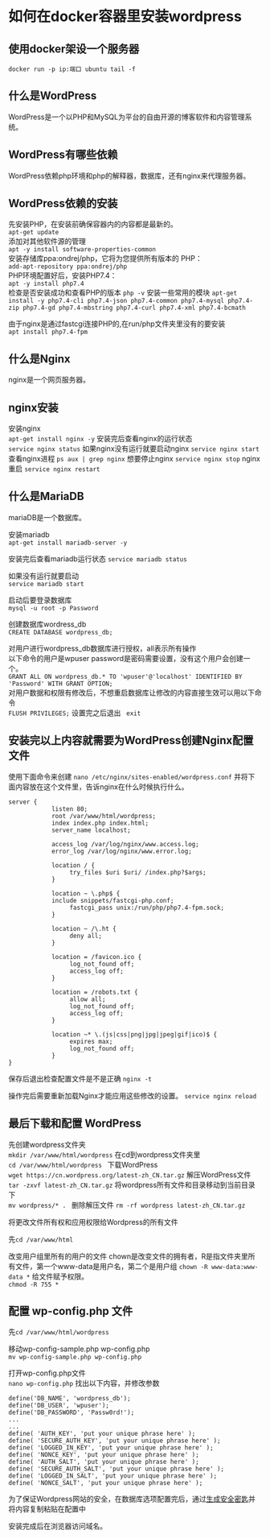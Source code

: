 # 如何在docker容器里安装wordpress

使用docker架设一个服务器
--------------------------
`docker run -p ip:端口 ubuntu tail -f`


什么是WordPress
------------------------
WordPress是一个以PHP和MySQL为平台的自由开源的博客软件和内容管理系统。    

WordPress有哪些依赖
-------------------------
WordPress依赖php环境和php的解释器，数据库，还有nginx来代理服务器。

WordPress依赖的安装
------------------------
先安装PHP，在安装前确保容器内的内容都是最新的。    
`apt-get update`      
添加对其他软件源的管理    
`apt -y install software-properties-common`    
安装存储库ppa:ondrej/php，它将为您提供所有版本的 PHP：     
`add-apt-repository ppa:ondrej/php`    
PHP环境配置好后，安装PHP7.4：    
`apt -y install php7.4`    
检查是否安装成功和查看PHP的版本
`php -v`
安装一些常用的模块
`apt-get install -y php7.4-cli php7.4-json php7.4-common php7.4-mysql php7.4-zip php7.4-gd php7.4-mbstring php7.4-curl php7.4-xml php7.4-bcmath`    

由于nginx是通过fastcgi连接PHP的,在run/php文件夹里没有的要安装    
`apt install php7.4-fpm`     

什么是Nginx
--------------------------
nginx是一个网页服务器。     

nginx安装
--------------------------
安装nginx     
`apt-get install nginx -y`
安装完后查看nginx的运行状态    
`service nginx status`
如果nginx没有运行就要启动nginx
`service nginx start`    
查看nginx进程
`ps aux | grep nginx`
想要停止nginx
`service nginx stop`
nginx重启
`service nginx restart`

什么是MariaDB
------------------------------
mariaDB是一个数据库。

安装mariadb     
`apt-get install mariadb-server -y`

安装完后查看mariadb运行状态
`service mariadb status`

如果没有运行就要启动    
`service mariadb start`

启动后要登录数据库    
`mysql -u root -p Password`

创建数据库wordress_db    
`CREATE DATABASE wordpress_db;`

对用户进行wordpress_db数据库进行授权，all表示所有操作     
以下命令的用户是wpuser password是密码需要设置，没有这个用户会创建一个。  
`GRANT ALL ON wordpress_db.* TO 'wpuser'@'localhost' IDENTIFIED BY 'Password' WITH GRANT OPTION; `    
对用户数据和权限有修改后，不想重启数据库让修改的内容直接生效可以用以下命令    
`FLUSH PRIVILEGES;`
设置完之后退出
` exit`

安装完以上内容就需要为WordPress创建Nginx配置文件
--------------------------------------------
使用下面命令来创建
`nano /etc/nginx/sites-enabled/wordpress.conf`
并将下面内容放在这个文件里，告诉nginx在什么时候执行什么。
```
server {             
            listen 80;             
            root /var/www/html/wordpress;             
            index index.php index.html;             
            server_name localhost;             
           
            access_log /var/log/nginx/www.access.log;             
            error_log /var/log/nginx/www.error.log;              

            location / {                            
                 try_files $uri $uri/ /index.php?$args;
            }
         
            location ~ \.php$ {
            include snippets/fastcgi-php.conf;                            
                 fastcgi_pass unix:/run/php/php7.4-fpm.sock;             
            }              

            location ~ /\.ht {                            
                 deny all;             
            }             

            location = /favicon.ico {                            
                 log_not_found off;                            
                 access_log off;             
            }             

            location = /robots.txt {                            
                 allow all;                            
                 log_not_found off;                            
                 access_log off;             
            }             

            location ~* \.(js|css|png|jpg|jpeg|gif|ico)$ {                            
                 expires max;                            
                 log_not_found off;             
            }  
}
```
保存后退出检查配置文件是不是正确
`nginx -t`

操作完后需要重新加载Nginx才能应用这些修改的设置。
`service nginx reload`

最后下载和配置 WordPress
------------------------------
先创建wordpress文件夹    
`mkdir /var/www/html/wordpress`
在cd到wordpress文件夹里    
`cd /var/www/html/wordpress `
下载WordPress    
`wget https://cn.wordpress.org/latest-zh_CN.tar.gz`
解压WordPress文件    
`tar -zxvf latest-zh_CN.tar.gz`
将wordpress所有文件和目录移动到当前目录下    
`mv wordpress/* . `
删除解压文件
`rm -rf wordpress latest-zh_CN.tar.gz`

将更改文件所有权和应用权限给Wordpress的所有文件

先`cd /var/www/html`    

改变用户组里所有的用户的文件
chown是改变文件的拥有者，R是指文件夹里所有文件，第一个www-data是用户名，第二个是用户组 
`chown -R www-data:www-data *`
给文件赋予权限。     
`chmod -R 755 *`

配置 wp-config.php 文件
---------------------------------     
先`cd /var/www/html/wordpress`

移动wp-config-sample.php wp-config.php    
`mv wp-config-sample.php wp-config.php`

打开wp-config.php文件    
`nano wp-config.php`
找出以下内容，并修改参数 
```
define('DB_NAME', 'wordpress_db');  
define('DB_USER', 'wpuser');  
define('DB_PASSWORD', 'Passw0rd!');  
...  
... 
define( 'AUTH_KEY', 'put your unique phrase here' ); 
define( 'SECURE_AUTH_KEY', 'put your unique phrase here' ); 
define( 'LOGGED_IN_KEY', 'put your unique phrase here' ); 
define( 'NONCE_KEY', 'put your unique phrase here' ); 
define( 'AUTH_SALT', 'put your unique phrase here' ); 
define( 'SECURE_AUTH_SALT', 'put your unique phrase here' ); 
define( 'LOGGED_IN_SALT', 'put your unique phrase here' ); 
define( 'NONCE_SALT', 'put your unique phrase here' ); 
```
为了保证Wordpress网站的安全，在数据库选项配置完后，通过[生成安全密匙](https://api.wordpress.org/secret-key/1.1/salt/)并将内容复制粘贴在配置中

安装完成后在浏览器访问域名。
